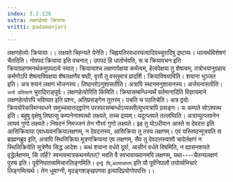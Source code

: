 ```yaml
---
index: 3.2.126
sutra: लक्षणहेत्वोः क्रियायाः
vritti: padamanjari

---
```

लक्षणहेत्वोः क्रियायाः।। लक्ष्यते चिह्न्यते येनेति। चिह्नयतिरवधारयत्यादिवच्चुरादिषु द्रष्टव्यः। धात्वर्थविशेषणं चैतदिति। नोपपदं क्रियाया इति वचनात्। उपपदं हि धातोर्भवति, स च क्रियावचन इति क्रियाग्रहणमनर्थकमुपपदत्वे स्यात्। क्रियायाश्च लक्षणापेक्षया कर्मत्वम्, हेत्वपेक्षया तु शेषत्वम्, तत्रोभयानुग्रहाय कर्मणोऽपि शेषत्वविवक्षया शेषलक्षणैव षष्ठी, वृत्तौ तु वस्तुमात्रं प्रादर्शि। क्रियाविषयाविति। शयाना भुञ्जत इति। अत्र शयनं लक्षणं भोजनस्य। तिष्ठन्तोऽनुशासतीति। अत्रापि स्थानमनुशासनस्य। अर्जयन्वसतीति। `अर्ज प्रतियत्ने` चुरादिराङ्पूर्वः।
लक्षणहेत्वोरिति किमिति। क्रियासम्बन्धिन्यर्थे वर्तमानादिति विज्ञायमाने लक्षणहेत्वोरपि भविष्यत इति प्रश्नः, अतिप्रसङ्गेन तूत्तरम्। पचति च पठतिचेति। अत्र द्वयोः क्रिययोरेकस्मिन्साधने समुच्चयात्तद्द्वारेण परस्परसम्बन्धोऽप्यस्तीत्युभयत्रापि प्रसङ्गः। यः कम्पते सोऽश्वत्थ इति। बहुषु वृक्षेषु तिष्ठत्सु कम्पनेनाश्वत्थो लक्ष्यते, तच्च द्रव्यम्। यदुत्प्लवते तल्लघ्विति। अत्राप्युत्प्लवनेन लाघवं गुणो लक्ष्यते। निषदनं निमज्जनं तेन गौरवं गुणो लक्ष्यते। इह तु योऽधीयान आस्ते स देवदत्त इति आसिक्रियाया एवाध्ययनक्रियालक्षणम्, न देवदत्तस्य, आसिक्रिया तु तस्य लक्षणम्। एवं यस्तिष्ठन्मूत्रयति स ब्राह्मणब्रुव इति, अत्रापि स्थितिक्रिया मूत्रणक्रियाया एव लक्षणम्, सैव तु देवदत्तस्याशौ चादेर्लक्षणं न स्थितिक्रियेति सूत्रेणैव सिद्ध आदेशः। कथं शयाना वर्धते दूर्वा, आसीनं वर्धते विषमिति, न ह्यासनशयते वृद्धेर्लक्षणम्, किं तर्हि? स्वभावमात्रकथनमेतत्? भवति वै स्वभावाख्यानमपि लक्षणम्, यथा----चैतन्यलक्षणं पुरुष इति। पूर्वनिपातव्यमिचारलिङ्गमिति। `द्वन्द्वे घि`,`अल्पाच्तरम्` इति यौ पूर्वनिपातौ तयोर्व्यभिचारे लिङ्गमित्यर्थः। तेन धूमाग्नी, मृदङ्गशङ्खपणवा इत्यादिप्रयोगोपपत्तिः।।